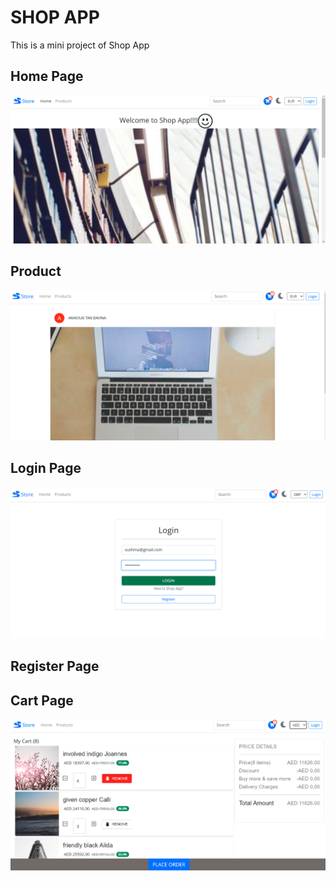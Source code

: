 # SHOP APP
This is a mini project of Shop App

## Home Page
![Alt text](https://github.com/sushma-hegde-coder/ecommerce-website-mini-project/blob/main/screen/home.png?raw-true)

## Product 
![Alt text](https://github.com/sushma-hegde-coder/ecommerce-website-mini-project/blob/main/screen/product.png?raw=true)

## Login Page
![Alt text](https://github.com/sushma-hegde-coder/ecommerce-website-mini-project/blob/main/screen/login.png?raw=true)

## Register Page


## Cart Page
![Alt text](https://github.com/sushma-hegde-coder/ecommerce-website-mini-project/blob/main/screen/cart.png?raw=true)
